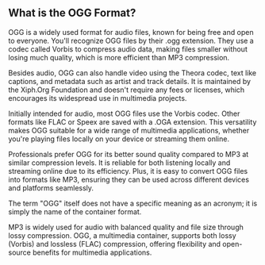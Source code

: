 ## What is the OGG Format?

OGG is a widely used format for audio files, known for being free and open to everyone. You'll recognize OGG files by their .ogg extension. They use a codec called Vorbis to compress audio data, making files smaller without losing much quality, which is more efficient than MP3 compression.

Besides audio, OGG can also handle video using the Theora codec, text like captions, and metadata such as artist and track details. It is maintained by the Xiph.Org Foundation and doesn't require any fees or licenses, which encourages its widespread use in multimedia projects.

Initially intended for audio, most OGG files use the Vorbis codec. Other formats like FLAC or Speex are saved with a .OGA extension. This versatility makes OGG suitable for a wide range of multimedia applications, whether you're playing files locally on your device or streaming them online.

Professionals prefer OGG for its better sound quality compared to MP3 at similar compression levels. It is reliable for both listening locally and streaming online due to its efficiency. Plus, it is easy to convert OGG files into formats like MP3, ensuring they can be used across different devices and platforms seamlessly.

The term "OGG" itself does not have a specific meaning as an acronym; it is simply the name of the container format.

MP3 is widely used for audio with balanced quality and file size through lossy compression. OGG, a multimedia container, supports both lossy (Vorbis) and lossless (FLAC) compression, offering flexibility and open-source benefits for multimedia applications.

